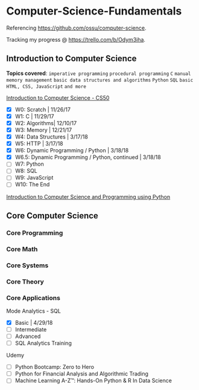 # Computer-Science-Fundamentals

Referencing https://github.com/ossu/computer-science.

Tracking my progress @ https://trello.com/b/Odym3iha.

## Introduction to Computer Science

**Topics covered**:
`imperative programming`
`procedural programming`
`C`
`manual memory management`
`basic data structures and algorithms`
`Python`
`SQL`
`basic HTML, CSS, JavaScript`
`and more`

[Introduction to Computer Science - CS50](https://www.edx.org/course/introduction-computer-science-harvardx-cs50x#!)
- [x] W0: Scratch | 11/26/17
- [x] W1: C | 11/29/17
- [x] W2: Algorithms| 12/10/17
- [x] W3: Memory | 12/21/17
- [x] W4: Data Structures | 3/17/18
- [x] W5: HTTP | 3/17/18
- [x] W6: Dynamic Programming / Python | 3/18/18
- [x] W6.5: Dynamic Programming / Python, continued | 3/18/18
- [ ] W7: Python
- [ ] W8: SQL
- [ ] W9: JavaScript
- [ ] W10: The End

[Introduction to Computer Science and Programming using Python](https://www.edx.org/course/introduction-computer-science-mitx-6-00-1x-10)

## Core Computer Science

### Core Programming
### Core Math
### Core Systems
### Core Theory
### Core Applications

Mode Analytics - SQL
- [x] Basic | 4/29/18
- [ ] Intermediate
- [ ] Advanced
- [ ] SQL Analytics Training

Udemy
- [ ] Python Bootcamp: Zero to Hero
- [ ] Python for Financial Analysis and Algorithmic Trading
- [ ] Machine Learning A-Z™: Hands-On Python & R In Data Science
